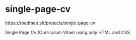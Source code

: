 # single-page-cv

https://roadmap.sh/projects/single-page-cv

Single Page Cv (Curriculum Vitae) using only HTML and CSS.